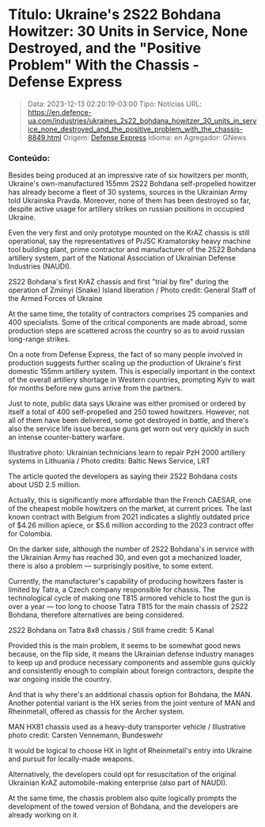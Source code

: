 # Título: Ukraine's 2S22 Bohdana Howitzer: 30 Units in Service, None Destroyed, and the "Positive Problem" With the Chassis - Defense Express

>Data: 2023-12-13 02:20:19-03:00
>Tipo: Notícias
>URL: https://en.defence-ua.com/industries/ukraines_2s22_bohdana_howitzer_30_units_in_service_none_destroyed_and_the_positive_problem_with_the_chassis-8849.html
>Origem: [Defense Express](https://en.defence-ua.com)
>Idioma: en
>Agregador: GNews

### Conteúdo:

Besides being produced at an impressive rate of six howitzers per month, Ukraine's own-manufactured 155mm 2S22 Bohdana self-propelled howitzer has already become a fleet of 30 systems, sources in the Ukrainian Army told Ukrainska Pravda. Moreover, none of them has been destroyed so far, despite active usage for artillery strikes on russian positions in occupied Ukraine.

Even the very first and only prototype mounted on the KrAZ chassis is still operational, say the representatives of PrJSC Kramatorsky heavy machine tool building plant, prime contractor and manufacturer of the 2S22 Bohdana artillery system, part of the National Association of Ukrainian Defense Industries (NAUDI).

2S22 Bohdana's first KrAZ chassis and first "trial by fire" during the operation of Zmiinyi (Snake) Island liberation / Photo credit: General Staff of the Armed Forces of Ukraine

At the same time, the totality of contractors comprises 25 companies and 400 specialists. Some of the critical components are made abroad, some production steps are scattered across the country so as to avoid russian long-range strikes.

On a note from Defense Express, the fact of so many people involved in production suggests further scaling up the production of Ukraine's first domestic 155mm artillery system. This is especially important in the context of the overall artillery shortage in Western countries, prompting Kyiv to wait for months before new guns arrive from the partners.

Just to note, public data says Ukraine was either promised or ordered by itself a total of 400 self-propelled and 250 towed howitzers. However, not all of them have been delivered, some got destroyed in battle, and there's also the service life issue because guns get worn out very quickly in such an intense counter-battery warfare.

Illustrative photo: Ukrainian technicians learn to repair PzH 2000 artillery systems in Lithuania / Photo credits: Baltic News Service, LRT

The article quoted the developers as saying their 2S22 Bohdana costs about USD 2.5 million.

Actually, this is significantly more affordable than the French CAESAR, one of the cheapest mobile howitzers on the market, at current prices. The last known contract with Belgium from 2021 indicates a slightly outdated price of $4.26 million apiece, or $5.6 million according to the 2023 contract offer for Colombia.

On the darker side, although the number of 2S22 Bohdana's in service with the Ukrainian Army has reached 30, and even got a mechanized loader, there is also a problem — surprisingly positive, to some extent.

Currently, the manufacturer's capability of producing howitzers faster is limited by Tatra, a Czech company responsible for chassis. The technological cycle of making one T815 armored vehicle to host the gun is over a year — too long to choose Tatra T815 for the main chassis of 2S22 Bohdana, therefore alternatives are being considered.

2S22 Bohdana on Tatra 8x8 chassis / Still frame credit: 5 Kanal

Provided this is the main problem, it seems to be somewhat good news because, on the flip side, it means the Ukrainian defense industry manages to keep up and produce necessary components and assemble guns quickly and consistently enough to complain about foreign contractors, despite the war ongoing inside the country.

And that is why there's an additional chassis option for Bohdana, the MAN. Another potential variant is the HX series from the joint venture of MAN and Rheinmetall, offered as chassis for the Archer system.

MAN HX81 chassis used as a heavy-duty transporter vehicle / Illustrative photo credit: Carsten Vennemann, Bundeswehr

It would be logical to choose HX in light of Rheinmetall's entry into Ukraine and pursuit for locally-made weapons.

Alternatively, the developers could opt for resuscitation of the original Ukrainian KrAZ automobile-making enterprise (also part of NAUDI).

At the same time, the chassis problem also quite logically prompts the development of the towed version of Bohdana, and the developers are already working on it.
